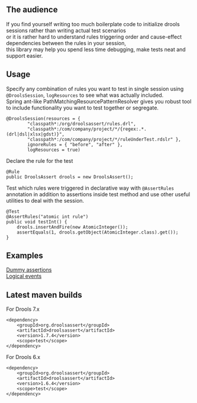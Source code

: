 ## The audience

If you find yourself writing too much boilerplate code to initialize drools sessions rather than writing actual test scenarios    
or it is rather hard to understand rules triggering order and cause-effect dependencies between the rules in your session,  
this library may help you spend less time debugging, make tests neat and support easier.  

## Usage

Specify any combination of rules you want to test in single session using `@DroolsSession`, `logResources` to see what was actually included.  
Spring ant-like PathMatchingResourcePatternResolver gives you robust tool to include functionality you want to test together or segregate.  

	@DroolsSession(resources = {
			"classpath*:/org/droolsassert/rules.drl",
			"classpath*:/com/company/project/*/{regex:.*.(drl|dsl|xlsx|gdst)}",
			"classpath*:/com/company/project/*/ruleUnderTest.rdslr" },
			ignoreRules = { "before", "after" },
			logResources = true)

Declare the rule for the test

	@Rule
	public DroolsAssert drools = new DroolsAssert();

Test which rules were triggered in declarative way with `@AssertRules` annotation in addition to assertions inside test method and use other useful utilities to deal with the session.

	@Test
	@AssertRules("atomic int rule")
	public void testInt() {
		drools.insertAndFire(new AtomicInteger());
		assertEquals(1, drools.getObject(AtomicInteger.class).get());
	}

## Examples    

[Dummy assertions](https://github.com/droolsassert/droolsassert/wiki/Dummy-assertions)  
[Logical events](https://github.com/droolsassert/droolsassert/wiki/Logical-events)

## Latest maven builds

For Drools 7.x  

    <dependency>
        <groupId>org.droolsassert</groupId>
        <artifactId>droolsassert</artifactId>
        <version>1.7.4</version>
        <scope>test</scope>
    </dependency>

For Drools 6.x  

    <dependency>
        <groupId>org.droolsassert</groupId>
        <artifactId>droolsassert</artifactId>
        <version>1.6.4</version>
        <scope>test</scope>
    </dependency>
